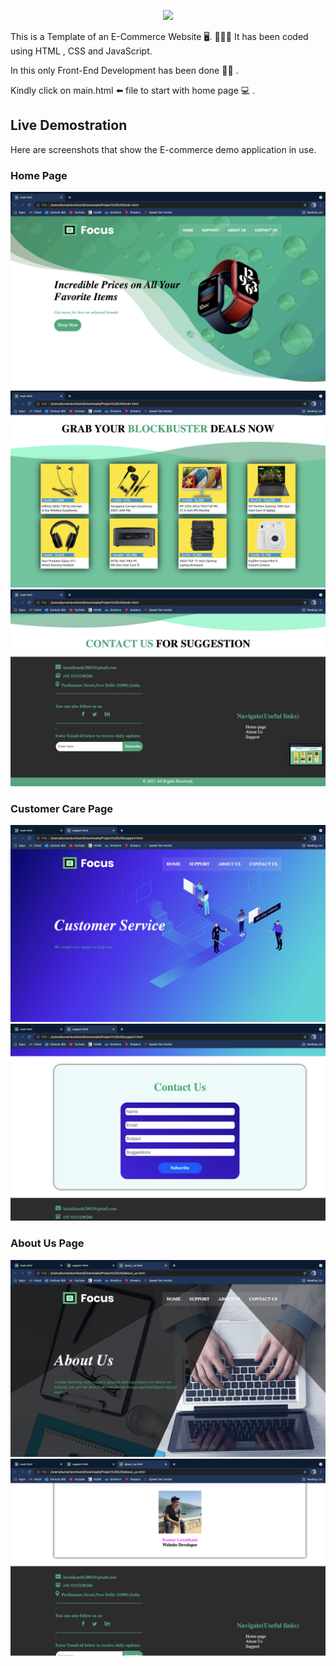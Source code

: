 <p align="center">
  <a href="https://github.com/DenverCoder1/readme-typing-svg"><img src="https://readme-typing-svg.herokuapp.com?color=00FF00&lines=This+is+E-Commerce+Website;&center=true&width=500&height=100"></a>
                  </p>

<p>This is a Template of an E-Commerce Website 🖥. 👨🏽‍💻 It has been coded using HTML , CSS and JavaScript.</p>
<p>In this only Front-End Development has been done 👩‍💻 . </p>

<p>Kindly click on main.html ⬅️ file to start with home page 💻 .</p>

## Live Demostration

<p>Here are screenshots that show the E-commerce demo application in use.</p>

### Home Page
![Home Page](https://github.com/Kumar-laxmi/E-Commerse-Website/blob/main/SCREEN%20SHOTS/Screenshot%202021-08-14%20at%203.40.39%20PM.png?raw=true "Optional Title")
![Home Page](https://github.com/Kumar-laxmi/E-Commerse-Website/blob/main/SCREEN%20SHOTS/Screenshot%202021-08-14%20at%203.40.46%20PM.png?raw=true "Optional Title")
![Home Page](https://github.com/Kumar-laxmi/E-Commerse-Website/blob/main/SCREEN%20SHOTS/Screenshot%202021-08-14%20at%203.40.49%20PM.png?raw=true "Optional Title")

### Customer Care Page
![Home Page](https://github.com/Kumar-laxmi/E-Commerse-Website/blob/main/SCREEN%20SHOTS/Screenshot%202021-08-14%20at%203.41.22%20PM.png?raw=true "Optional Title")
![Home Page](https://github.com/Kumar-laxmi/E-Commerse-Website/blob/main/SCREEN%20SHOTS/Screenshot%202021-08-14%20at%203.41.29%20PM.png?raw=true "Optional Title")

### About Us Page
![Home Page](https://github.com/Kumar-laxmi/E-Commerse-Website/blob/main/SCREEN%20SHOTS/Screenshot%202021-08-14%20at%203.41.37%20PM.png?raw=true "Optional Title")
![Home Page](https://github.com/Kumar-laxmi/E-Commerse-Website/blob/main/SCREEN%20SHOTS/Screenshot%202021-08-14%20at%203.41.44%20PM.png?raw=true "Optional Title")
